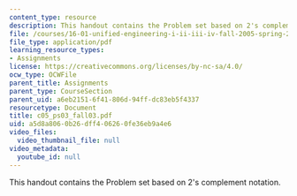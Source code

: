```yaml
---
content_type: resource
description: This handout contains the Problem set based on 2's complement notation.
file: /courses/16-01-unified-engineering-i-ii-iii-iv-fall-2005-spring-2006/a5d8a8060b26dff406260fe36eb9a4e6_c05_ps03_fall03.pdf
file_type: application/pdf
learning_resource_types:
- Assignments
license: https://creativecommons.org/licenses/by-nc-sa/4.0/
ocw_type: OCWFile
parent_title: Assignments
parent_type: CourseSection
parent_uid: a6eb2151-6f41-806d-94ff-dc83eb5f4337
resourcetype: Document
title: c05_ps03_fall03.pdf
uid: a5d8a806-0b26-dff4-0626-0fe36eb9a4e6
video_files:
  video_thumbnail_file: null
video_metadata:
  youtube_id: null
---
```

This handout contains the Problem set based on 2's complement notation.